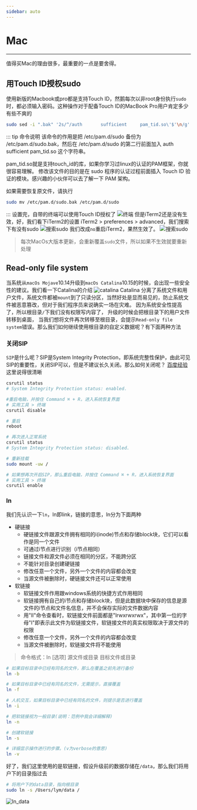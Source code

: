 ```yaml
---
sidebar: auto
---
```


# Mac
***
值得买Mac的理由很多，最重要的一点是要舍得。

## 用Touch ID授权sudo
使用新版的Macbook或pro都是支持Touch ID，然鹅每次以非root身份执行`sudo`时，都必须输入密码。这种操作对于配备Touch ID的MacBook Pro用户肯定多少有些不爽的  
```sh
sudo sed -i ".bak" '2s/^/auth       sufficient     pam_tid.so\'$'\n/g' /etc/pam.d/sudo
```
::: tip 命令说明
该命令的作用是把 /etc/pam.d/sudo 备份为 /etc/pam.d/sudo.bak，然后在 /etc/pam.d/sudo 的第二行前面加入 auth sufficient pam_tid.so 这个字符串。

pam_tid.so就是支持touch_id的库，如果你学习过linux的认证的PAM框架，你就很容易理解。
修改该文件的目的是在 sudo 程序的认证过程前面插入 Touch ID 验证的模块。感兴趣的小伙伴可以去了解一下 PAM 架构。

如果需要恢复原文件，请执行
```sh
sudo mv /etc/pam.d/sudo.bak /etc/pam.d/sudo
```
:::
设置完，自带的终端可以使用Touch ID授权了
![终端](https://qiniu.84dd.xyz/mac/shellpam.png!84dd)
但是iTerm2还是没有生效，好，我们看下iTerm2的设置 iTerm2 > preferences > advanced，我们搜索下有没有sudo
![搜索sudo](https://qiniu.84dd.xyz/mac/iTerm2_search_sudo.png!84dd)
我们改成`no`重启iTerm2，果然生效了。
![搜索sudo](https://qiniu.84dd.xyz/mac/iTerm2pam.png!84dd)
> 每次MacOs大版本更新，会重新覆盖`sudo`文件，所以如果不生效就要重新处理

## Read-only file system
当系统从`macOs Mojave`10.14升级到`macOs Catalina`10.15的时候，会出现一些安全性的建议。我们看一下Catalina的介绍
![catalina](https://qiniu.84dd.xyz/mac/catalina.png!84dd)
Catalina 分离了系统文件和用户文件，系统文件都被`mount`到了只读分区，当然好处是显而易见的，防止系统文件被恶意篡改，但对于我们程序员来说确实一场在灾难。
因为系统安全性提高了，所以根目录`/`下我们没有权限写内容了，
升级的时候会把根目录下的用户文件转移到桌面，
当我们想将文件再次转移至根目录，会提示`Read-only file system`错误。那么我们如何继续使用根目录的自定义数据呢？有下面两种方法
### 关闭SIP <Badge text="不建议" type="error"/>
`SIP`是什么呢？SIP是System Integrity Protection，即系统完整性保护，由此可见SIP的重要性，关闭SIP可以，但是不建议长久关闭。那么如何关闭呢？
[百度经验](https://jingyan.baidu.com/article/f0e83a255eea0622e591013d.html)这里说得很清晰
```sh
csrutil status
# System Integrity Protection status: enabled.

#重启电脑，并按住 Command ⌘ + R，进入系统恢复界面
# 实用工具 > 终端
csrutil disable

# 重启
reboot

# 再次进入正常系统
csrutil status
# System Integrity Protection status: disabled.

# 重新挂载
sudo mount -uw /

# 如果想再次开启SIP，那么重启电脑，并按住 Command ⌘ + R，进入系统恢复界面
# 实用工具 > 终端
csrutil enable
```
### ln <Badge text="推荐"/>
我们先认识一下`ln`，ln即link，链接的意思，ln分为下面两种
- 硬链接
  - 硬链接文件跟源文件拥有相同的i(inode)节点和存储block块，它们可以看作是同一个文件
  - 可通过i节点进行识别（i节点相同）
  - 链接文件和源文件必须在相同的分区，不能跨分区
  - 不能针对目录创建硬链接
  - 修改任意一个文件，另外一个文件的内容都会改变
  - 当源文件被删除时，硬链接文件还可以正常使用
- 软链接
  - 软链接文件作用跟windows系统的快捷方式作用相同
  - 软链接拥有自己的i节点和存储block块，但是此数据块中保存的信息是源文件的i节点和文件名信息，并不会保存实际的文件数据内容
  - 用"ll"命令查看时，软链接文件前面都是"lrwxrwxrwx"，其中第一位的字母"l"即表示此文件为软链接文件，软链接文件的真实权限取决于源文件的权限
  - 修改任意一个文件，另外一个文件的内容都会改变
  - 当源文件被删除时，软链接文件将不能使用
>命令格式：ln [选项] 源文件或目录 目标文件或目录
```sh
# 如果目标目录中已经有同名的文件，那么在覆盖之前先进行备份
ln -b

# 如果目标目录中已经有同名的文件，无需提示，直接覆盖
ln -f

# 人机交互，如果目标目录中已经有同名的文件，则提示是否进行覆盖
ln -i

# 把软链接视为一般目录(说明：范例中我会详细解释)
ln -n

# 创建软链接
ln -s

# 详细显示操作进行的步骤。(v为verbose的意思)
ln -v
```
好了，我们这里使用的是软链接，假设升级前的数据存储在`/data`，那么我们将用户下的目录指过去
```sh
# 将用户下的data目录，指向根目录
sudo ln -s /Users/lym/data /
```
![ln_data](https://qiniu.84dd.xyz/mac/ln_data.png!84dd)